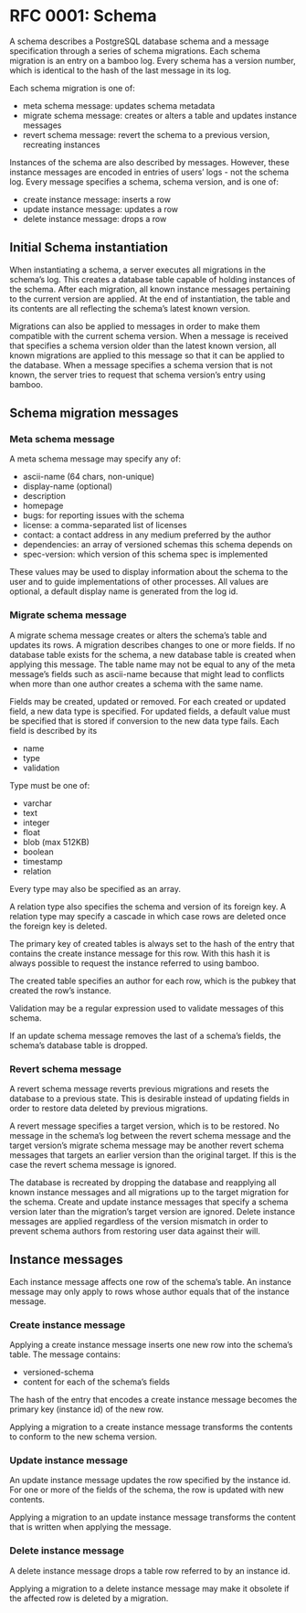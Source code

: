 # RFC 0001: Schema

A schema describes a PostgreSQL database schema and a message specification through a series of schema migrations. Each schema migration is an entry on a bamboo log. Every schema has a version number, which is identical to the hash of the last message in its log.

Each schema migration is one of:

- meta schema message: updates schema metadata
- migrate schema message: creates or alters a table and updates instance messages
- revert schema message: revert the schema to a previous version, recreating instances

Instances of the schema are also described by messages. However, these instance messages are encoded in entries of users’ logs - not the schema log. Every message specifies a schema, schema version, and is one of:

- create instance message: inserts a row
- update instance message: updates a row
- delete instance message: drops a row

## Initial Schema instantiation

When instantiating a schema, a server executes all migrations in the schema’s log. This creates a database table capable of holding instances of the schema. After each migration, all known instance messages pertaining to the current version are applied. At the end of instantiation, the table and its contents are all reflecting the schema’s latest known version.

Migrations can also be applied to messages in order to make them compatible with the current schema version. When a message is received that specifies a schema version older than the latest known version, all known migrations are applied to this message so that it can be applied to the database. When a message specifies a schema version that is not known, the server tries to request that schema version’s entry using bamboo.

## Schema migration messages

### Meta schema message

A meta schema message may specify any of:

- ascii-name (64 chars, non-unique)
- display-name (optional)
- description
- homepage
- bugs: for reporting issues with the schema
- license: a comma-separated list of licenses
- contact: a contact address in any medium preferred by the author
- dependencies: an array of versioned schemas this schema depends on
- spec-version: which version of this schema spec is implemented

These values may be used to display information about the schema to the user and to guide implementations of other processes. All values are optional, a default display name is generated from the log id.

### Migrate schema message

A migrate schema message creates or alters the schema’s table and updates its rows. A migration describes changes to one or more fields. If no database table exists for the schema, a new database table is created when applying this message. The table name may not be equal to any of the meta message’s fields such as ascii-name because that might lead to conflicts when more than one author creates a schema with the same name.

Fields may be created, updated or removed. For each created or updated field, a new data type is specified. For updated fields, a default value must be specified that is stored if conversion to the new data type fails. Each field is described by its

- name
- type
- validation

Type must be one of:

- varchar
- text
- integer
- float
- blob (max 512KB)
- boolean
- timestamp
- relation

Every type may also be specified as an array.

A relation type also specifies the schema and version of its foreign key. A relation type may specify a cascade in which case rows are deleted once the foreign key is deleted.

The primary key of created tables is always set to the hash of the entry that contains the create instance message for this row. With this hash it is always possible to request the instance referred to using bamboo.

The created table specifies an author for each row, which is the pubkey that created the row’s instance.

Validation may be a regular expression used to validate messages of this schema.

If an update schema message removes the last of a schema’s fields, the schema’s database table is dropped.

### Revert schema message

A revert schema message reverts previous migrations and resets the database to a previous state. This is desirable instead of updating fields in order to restore data deleted by previous migrations.

A revert message specifies a target version, which is to be restored. No message in the schema’s log between the revert schema message and the target version’s migrate schema message may be another revert schema messages that targets an earlier version than the original target. If this is the case the revert schema message is ignored.

The database is recreated by dropping the database and reapplying all known instance messages and all migrations up to the target migration for the schema. Create and update instance messages that specify a schema version later than the migration’s target version are ignored. Delete instance messages are applied regardless of the version mismatch in order to prevent schema authors from restoring user data against their will.

## Instance messages

Each instance message affects one row of the schema’s table. An instance message may only apply to rows whose author equals that of the instance message.

### Create instance message

Applying a create instance message inserts one new row into the schema’s table. The message contains:

- versioned-schema
- content for each of the schema’s fields

The hash of the entry that encodes a create instance message becomes the primary key (instance id) of the new row.

Applying a migration to a create instance message transforms the contents to conform to the new schema version.

### Update instance message

An update instance message updates the row specified by the instance id. For one or more of the fields of the schema, the row is updated with new contents.

Applying a migration to an update instance message transforms the content that is written when applying the message.

### Delete instance message

A delete instance message drops a table row referred to by an instance id.

Applying a migration to a delete instance message may make it obsolete if the affected row is deleted by a migration.
